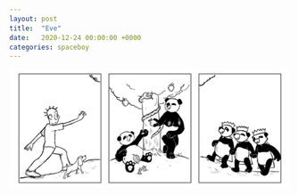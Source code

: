 ```yaml
---
layout: post
title:  "Eve"
date:   2020-12-24 00:00:00 +0000
categories: spaceboy
---
```


[![Eve](spaceboy/40%20-%20eve.png)](spaceboy/40%20-%20eve.png)

